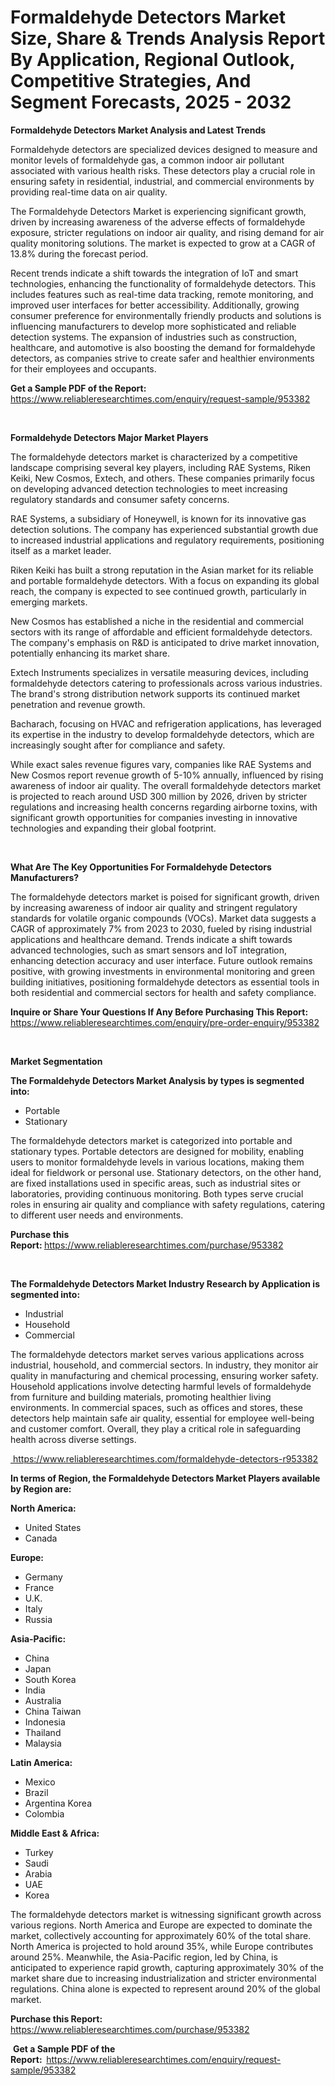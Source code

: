 <p><h1>Formaldehyde Detectors Market Size, Share & Trends Analysis Report By Application, Regional Outlook, Competitive Strategies, And Segment Forecasts, 2025 - 2032</h1></p><p><strong>Formaldehyde Detectors Market Analysis and Latest Trends</strong></p>
<p><p>Formaldehyde detectors are specialized devices designed to measure and monitor levels of formaldehyde gas, a common indoor air pollutant associated with various health risks. These detectors play a crucial role in ensuring safety in residential, industrial, and commercial environments by providing real-time data on air quality.</p><p>The Formaldehyde Detectors Market is experiencing significant growth, driven by increasing awareness of the adverse effects of formaldehyde exposure, stricter regulations on indoor air quality, and rising demand for air quality monitoring solutions. The market is expected to grow at a CAGR of 13.8% during the forecast period. </p><p>Recent trends indicate a shift towards the integration of IoT and smart technologies, enhancing the functionality of formaldehyde detectors. This includes features such as real-time data tracking, remote monitoring, and improved user interfaces for better accessibility. Additionally, growing consumer preference for environmentally friendly products and solutions is influencing manufacturers to develop more sophisticated and reliable detection systems. The expansion of industries such as construction, healthcare, and automotive is also boosting the demand for formaldehyde detectors, as companies strive to create safer and healthier environments for their employees and occupants.</p></p>
<p><strong>Get a Sample PDF of the Report:&nbsp;</strong> <a href="https://www.reliableresearchtimes.com/enquiry/request-sample/953382?utm_campaign=3437&utm_medium=2&utm_source=Github&utm_content=ia&utm_term=18042025&utm_id=formaldehyde-detectors">https://www.reliableresearchtimes.com/enquiry/request-sample/953382</a></p>
<p>&nbsp;</p>
<p><strong>Formaldehyde Detectors Major Market Players</strong></p>
<p><p>The formaldehyde detectors market is characterized by a competitive landscape comprising several key players, including RAE Systems, Riken Keiki, New Cosmos, Extech, and others. These companies primarily focus on developing advanced detection technologies to meet increasing regulatory standards and consumer safety concerns.</p><p>RAE Systems, a subsidiary of Honeywell, is known for its innovative gas detection solutions. The company has experienced substantial growth due to increased industrial applications and regulatory requirements, positioning itself as a market leader.</p><p>Riken Keiki has built a strong reputation in the Asian market for its reliable and portable formaldehyde detectors. With a focus on expanding its global reach, the company is expected to see continued growth, particularly in emerging markets.</p><p>New Cosmos has established a niche in the residential and commercial sectors with its range of affordable and efficient formaldehyde detectors. The company's emphasis on R&D is anticipated to drive market innovation, potentially enhancing its market share.</p><p>Extech Instruments specializes in versatile measuring devices, including formaldehyde detectors catering to professionals across various industries. The brand's strong distribution network supports its continued market penetration and revenue growth.</p><p>Bacharach, focusing on HVAC and refrigeration applications, has leveraged its expertise in the industry to develop formaldehyde detectors, which are increasingly sought after for compliance and safety.</p><p>While exact sales revenue figures vary, companies like RAE Systems and New Cosmos report revenue growth of 5-10% annually, influenced by rising awareness of indoor air quality. The overall formaldehyde detectors market is projected to reach around USD 300 million by 2026, driven by stricter regulations and increasing health concerns regarding airborne toxins, with significant growth opportunities for companies investing in innovative technologies and expanding their global footprint.</p></p>
<p>&nbsp;</p>
<p><strong>What Are The Key Opportunities For Formaldehyde Detectors Manufacturers?</strong></p>
<p><p>The formaldehyde detectors market is poised for significant growth, driven by increasing awareness of indoor air quality and stringent regulatory standards for volatile organic compounds (VOCs). Market data suggests a CAGR of approximately 7% from 2023 to 2030, fueled by rising industrial applications and healthcare demand. Trends indicate a shift towards advanced technologies, such as smart sensors and IoT integration, enhancing detection accuracy and user interface. Future outlook remains positive, with growing investments in environmental monitoring and green building initiatives, positioning formaldehyde detectors as essential tools in both residential and commercial sectors for health and safety compliance.</p></p>
<p><strong>Inquire or Share Your Questions If Any Before Purchasing This Report:</strong> <a href="https://www.reliableresearchtimes.com/enquiry/pre-order-enquiry/953382?utm_campaign=3437&utm_medium=2&utm_source=Github&utm_content=ia&utm_term=18042025&utm_id=formaldehyde-detectors">https://www.reliableresearchtimes.com/enquiry/pre-order-enquiry/953382</a></p>
<p>&nbsp;</p>
<p><strong>Market Segmentation</strong></p>
<p><strong>The Formaldehyde Detectors Market Analysis by types is segmented into:</strong></p>
<p><ul><li>Portable</li><li>Stationary</li></ul></p>
<p><p>The formaldehyde detectors market is categorized into portable and stationary types. Portable detectors are designed for mobility, enabling users to monitor formaldehyde levels in various locations, making them ideal for fieldwork or personal use. Stationary detectors, on the other hand, are fixed installations used in specific areas, such as industrial sites or laboratories, providing continuous monitoring. Both types serve crucial roles in ensuring air quality and compliance with safety regulations, catering to different user needs and environments.</p></p>
<p><strong>Purchase this Report:&nbsp;</strong><a href="https://www.reliableresearchtimes.com/purchase/953382?utm_campaign=3437&utm_medium=2&utm_source=Github&utm_content=ia&utm_term=18042025&utm_id=formaldehyde-detectors">https://www.reliableresearchtimes.com/purchase/953382</a></p>
<p>&nbsp;</p>
<p><strong>The Formaldehyde Detectors Market Industry Research by Application is segmented into:</strong></p>
<p><ul><li>Industrial</li><li>Household</li><li>Commercial</li></ul></p>
<p><p>The formaldehyde detectors market serves various applications across industrial, household, and commercial sectors. In industry, they monitor air quality in manufacturing and chemical processing, ensuring worker safety. Household applications involve detecting harmful levels of formaldehyde from furniture and building materials, promoting healthier living environments. In commercial spaces, such as offices and stores, these detectors help maintain safe air quality, essential for employee well-being and customer comfort. Overall, they play a critical role in safeguarding health across diverse settings.</p></p>
<p><a href="https://www.reliableresearchtimes.com/formaldehyde-detectors-r953382?utm_campaign=3437&utm_medium=2&utm_source=Github&utm_content=ia&utm_term=18042025&utm_id=formaldehyde-detectors">&nbsp;https://www.reliableresearchtimes.com/formaldehyde-detectors-r953382</a></p>
<p><strong>In terms of Region, the Formaldehyde Detectors Market Players available by Region are:</strong></p>
<p>
    <p> <strong> North America: </strong>
        <ul>
            <li>United States</li>
            <li>Canada</li>
        </ul>
        </p> 
    <p> <strong> Europe: </strong>
        <ul>
            <li>Germany</li>
            <li>France</li>
            <li>U.K.</li>
            <li>Italy</li>
            <li>Russia</li>
        </ul>
        </p> 
    <p> <strong> Asia-Pacific: </strong>
        <ul>
            <li>China</li>
            <li>Japan</li>
            <li>South Korea</li>
            <li>India</li>
            <li>Australia</li>
            <li>China Taiwan</li>
            <li>Indonesia</li>
            <li>Thailand</li>
            <li>Malaysia</li>
        </ul>
        </p> 
    <p> <strong> Latin America: </strong>
        <ul>
            <li>Mexico</li>
            <li>Brazil</li>
            <li>Argentina Korea</li>
            <li>Colombia</li>
        </ul>
        </p> 
    <p> <strong> Middle East & Africa: </strong>
        <ul>
            <li>Turkey</li>
            <li>Saudi</li>
            <li>Arabia</li>
            <li>UAE</li>
            <li>Korea</li>
        </ul>
    </p>
    </p>
<p><p>The formaldehyde detectors market is witnessing significant growth across various regions. North America and Europe are expected to dominate the market, collectively accounting for approximately 60% of the total share. North America is projected to hold around 35%, while Europe contributes around 25%. Meanwhile, the Asia-Pacific region, led by China, is anticipated to experience rapid growth, capturing approximately 30% of the market share due to increasing industrialization and stricter environmental regulations. China alone is expected to represent around 20% of the global market.</p></p>
<p><strong>Purchase this Report: </strong><a href="https://www.reliableresearchtimes.com/purchase/953382?utm_campaign=3437&utm_medium=2&utm_source=Github&utm_content=ia&utm_term=18042025&utm_id=formaldehyde-detectors">https://www.reliableresearchtimes.com/purchase/953382</a></p>
<p>&nbsp;<strong>Get a Sample PDF of the Report:&nbsp;&nbsp;</strong><a href="https://www.reliableresearchtimes.com/enquiry/request-sample/953382?utm_campaign=3437&utm_medium=2&utm_source=Github&utm_content=ia&utm_term=18042025&utm_id=formaldehyde-detectors">https://www.reliableresearchtimes.com/enquiry/request-sample/953382</a></p>
<p><strong></strong></p>
<p><p></p><p></p><p></p></p>